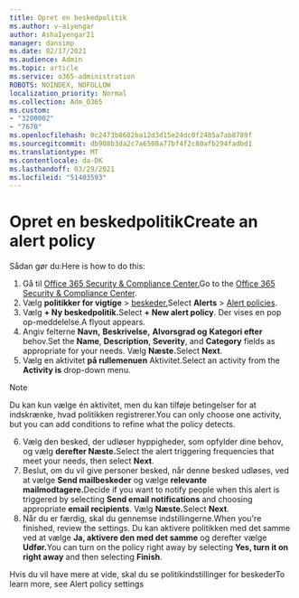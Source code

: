 ```yaml
---
title: Opret en beskedpolitik
ms.author: v-aiyengar
author: AshaIyengar21
manager: dansimp
ms.date: 02/17/2021
ms.audience: Admin
ms.topic: article
ms.service: o365-administration
ROBOTS: NOINDEX, NOFOLLOW
localization_priority: Normal
ms.collection: Adm_O365
ms.custom:
- "3200002"
- "7670"
ms.openlocfilehash: 0c2473b8682ba12d3d15e24dc0f2485a7ab8789f
ms.sourcegitcommit: db908b3da2c7a6508a77bf4f2c80afb294fadbd1
ms.translationtype: MT
ms.contentlocale: da-DK
ms.lasthandoff: 03/29/2021
ms.locfileid: "51403593"
---
```

# <a name="create-an-alert-policy"></a><span data-ttu-id="24fa6-102">Opret en beskedpolitik</span><span class="sxs-lookup"><span data-stu-id="24fa6-102">Create an alert policy</span></span>

<span data-ttu-id="24fa6-103">Sådan gør du:</span><span class="sxs-lookup"><span data-stu-id="24fa6-103">Here is how to do this:</span></span>

1. <span data-ttu-id="24fa6-104">Gå til [Office 365 Security & Compliance Center.](https://go.microsoft.com/fwlink/p/?linkid=2077143)</span><span class="sxs-lookup"><span data-stu-id="24fa6-104">Go to the [Office 365 Security & Compliance Center](https://go.microsoft.com/fwlink/p/?linkid=2077143).</span></span>
1. <span data-ttu-id="24fa6-105">Vælg **politikker for vigtige**  >  [beskeder.](https://go.microsoft.com/fwlink/?linkid=2103208)</span><span class="sxs-lookup"><span data-stu-id="24fa6-105">Select **Alerts** > [Alert policies](https://go.microsoft.com/fwlink/?linkid=2103208).</span></span>
1. <span data-ttu-id="24fa6-106">Vælg **+ Ny beskedpolitik.**</span><span class="sxs-lookup"><span data-stu-id="24fa6-106">Select **+ New alert policy**.</span></span> <span data-ttu-id="24fa6-107">Der vises en pop op-meddelelse.</span><span class="sxs-lookup"><span data-stu-id="24fa6-107">A flyout appears.</span></span>
1. <span data-ttu-id="24fa6-108">Angiv felterne **Navn,** **Beskrivelse,** **Alvorsgrad og** **Kategori efter** behov.</span><span class="sxs-lookup"><span data-stu-id="24fa6-108">Set the **Name**, **Description**, **Severity**, and **Category** fields as appropriate for your needs.</span></span> <span data-ttu-id="24fa6-109">Vælg **Næste.**</span><span class="sxs-lookup"><span data-stu-id="24fa6-109">Select **Next**.</span></span>
1. <span data-ttu-id="24fa6-110">Vælg en aktivitet **på rullemenuen** Aktivitet.</span><span class="sxs-lookup"><span data-stu-id="24fa6-110">Select an activity from the **Activity is** drop-down menu.</span></span>
> [!NOTE]
>  <span data-ttu-id="24fa6-111">Du kan kun vælge én aktivitet, men du kan tilføje betingelser for at indskrænke, hvad politikken registrerer.</span><span class="sxs-lookup"><span data-stu-id="24fa6-111">You can only choose one activity, but you can add conditions to refine what the policy detects.</span></span>
6. <span data-ttu-id="24fa6-112">Vælg den besked, der udløser hyppigheder, som opfylder dine behov, og vælg **derefter Næste.**</span><span class="sxs-lookup"><span data-stu-id="24fa6-112">Select the alert triggering frequencies that meet your needs, then select **Next**.</span></span>
7. <span data-ttu-id="24fa6-113">Beslut, om du vil give personer besked, når denne besked udløses, ved at vælge **Send mailbeskeder** og vælge **relevante mailmodtagere.**</span><span class="sxs-lookup"><span data-stu-id="24fa6-113">Decide if you want to notify people when this alert is triggered by selecting **Send email notifications** and choosing appropriate **email recipients**.</span></span> <span data-ttu-id="24fa6-114">Vælg **Næste.**</span><span class="sxs-lookup"><span data-stu-id="24fa6-114">Select **Next**.</span></span>
8. <span data-ttu-id="24fa6-115">Når du er færdig, skal du gennemse indstillingerne.</span><span class="sxs-lookup"><span data-stu-id="24fa6-115">When you're finished, review the settings.</span></span> <span data-ttu-id="24fa6-116">Du kan aktivere politikken med det samme ved at vælge **Ja, aktivere den med det samme** og derefter vælge **Udfør.**</span><span class="sxs-lookup"><span data-stu-id="24fa6-116">You can turn on the policy right away by selecting **Yes, turn it on right away** and then selecting **Finish**.</span></span>

<span data-ttu-id="24fa6-117">Hvis du vil have mere at vide, skal du se politikindstillinger for beskeder</span><span class="sxs-lookup"><span data-stu-id="24fa6-117">To learn more, see Alert policy settings</span></span>

